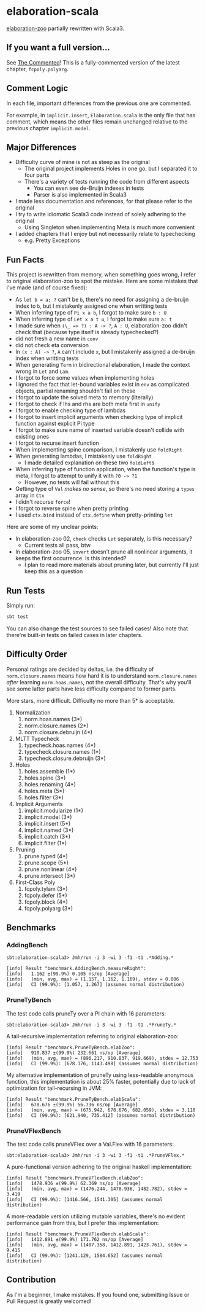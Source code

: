 # elaboration-scala

[elaboration-zoo](https://github.com/AndrasKovacs/elaboration-zoo) partially rewritten with Scala3.

## If you want a full version...

See [The Commented](./src/main/scala/commented/Elaboration.scala)! This is a fully-commented version of the latest chapter, `fcpoly.polyarg`.

## Comment Logic

In each file, important differences from the previous one are commented.

For example, in `implicit.insert`, `Elaboration.scala` is the only file that has comment, which means the other files remain unchanged relative to the previous chapter `implicit.model`.

## Major Differences

- Difficulty curve of mine is not as steep as the original
    - The original project implements Holes in one go, but I separated it to four parts
    - There's a variety of tests running the code from different aspects
        - You can even see de-Bruijn indexes in tests
        - Parser is also implemented in Scala3
- I made less documentation and references, for that please refer to the original
- I try to write idiomatic Scala3 code instead of solely adhering to the original
    - Using Singleton when implementing Meta is much more convenient
- I added chapters that I enjoy but not necessarily relate to typechecking
    - e.g. Pretty Exceptions

## Fun Facts

This project is rewritten from memory, when something goes wrong, I refer to original elaboration-zoo to spot the mistake. Here are some mistakes that I've made (and of course fixed):

- As `let b = a; ?` can't be `b`, there's no need for assigning a de-bruijn index to `b`, but I mistakenly assigned one when writting tests
- When inferring type of `Pi x a b`, I forgot to make sure `b : U`
- When inferring type of `Let x a t u`, I forgot to make sure `a: t`
- I made sure when `(\_ => ?) : A -> ?`, `A : U`, elaboration-zoo didn't check that (because type itself is already typechecked?)
- did not fresh a new name in `conv`
- did not check eta conversion
- In `(x : A) -> ?`, `A` can't include `x`, but I mistakenly assigned a de-bruijn index when writting tests
- When generating `Term` in bidirectional elaboration, I made the context wrong in `Let` and `Lam`.
- I forgot to force some values when implementing holes
- I ignored the fact that let-bound variables exist in `env` as complicated objects, partial renaming shouldn't fail on these
- I forgot to update the solved meta to memory (literally)
- I forgot to check if lhs and rhs are both meta first in `unify`
- I forgot to enable checking type of lambdas
- I forgot to insert implicit arguments when checking type of implicit function against explicit Pi type
- I forgot to make sure name of inserted variable doesn't collide with existing ones
- I forgot to recurse insert function
- When implementing spine comparison, I mistakenly use `foldRight`
- When generating lambdas, I mistakenly use `foldRight`
    - I made detailed explanation on these two `foldLeft`s
- When inferring type of function application, when the function's type is meta, I forgot to attempt to unify it with `?0 -> ?1`
    - However, no tests will fail without this
- Getting type of `Val` *makes no sense*, so there's no need storing a `types` array in `Ctx`
- I didn't recurse `force`!
- I forgot to reverse spine when pretty printing
- I used `ctx.bind` instead of `ctx.define` when pretty-printing `let`

Here are some of my unclear points:

- In elaboration-zoo 02, `check` checks `Let` separately, is this necessary?
    - Current tests all pass, btw
- In elaboration-zoo 05, `invert` doesn't prune all nonlinear arguments, it keeps the first occurrence. Is this intended?
    - I plan to read more materials about pruning later, but currently I'll just keep this as a question

## Run Tests

Simply run:

```sh
sbt test
```

You can also change the test sources to see failed cases! Also note that there're built-in tests on failed cases in later chapters.

## Difficulty Order

Personal ratings are decided by deltas, i.e. the difficulty of `norm.closure.names` means how hard it is to understand `norm.closure.names` *after* learning `norm.hoas.names`, not the overall difficulty. That's why you'll see some latter parts have less difficulty compared to former parts.

More stars, more difficult. Difficulty no more than 5* is acceptable.

1. Normalization
    1. norm.hoas.names (3*)
    2. norm.closure.names (2*)
    3. norm.closure.debruijn (4*)
2. MLTT Typecheck
    1. typecheck.hoas.names (4*)
    2. typecheck.closure.names (1*)
    3. typecheck.closure.debruijn (3*)
3. Holes
    1. holes.assemble (1*)
    2. holes.spine (3*)
    3. holes.renaming (4*)
    4. holes.meta (5*)
    5. holes.filter (3*)
4. Implicit Arguments
    1. implicit.modularize (1*)
    2. implicit.model (3*)
    3. implicit.insert (5*)
    4. implicit.named (3*)
    5. implicit.catch (3*)
    6. implicit.filter (1*)
5. Pruning
    1. prune.typed (4*)
    2. prune.scope (5*)
    3. prune.nonlinear (4*)
    4. prune.intersect (3*)
6. First-Class Poly
    1. fcpoly.tylam (3*)
    2. fcpoly.defer (5*)
    3. fcpoly.block (4*)
    4. fcpoly.polyarg (3*)

## Benchmarks

### AddingBench

```
sbt:elaboration-scala3> Jmh/run -i 3 -wi 3 -f1 -t1 .*Adding.*
```

```
[info] Result "benchmark.AddingBench.measureRight":
[info]   1.162 ±(99.9%) 0.105 ns/op [Average]
[info]   (min, avg, max) = (1.157, 1.162, 1.169), stdev = 0.006
[info]   CI (99.9%): [1.057, 1.267] (assumes normal distribution)
```

### PruneTyBench

The test code calls pruneTy over a Pi chain with 16 parameters:

```
sbt:elaboration-scala3> Jmh/run -i 3 -wi 3 -f1 -t1 .*PruneTy.*
```

A tail-recursive implementation referring to original elaboration-zoo:

```
[info] Result "benchmark.PruneTyBench.elabZoo":
[info]   910.837 ±(99.9%) 232.661 ns/op [Average]
[info]   (min, avg, max) = (896.217, 910.837, 919.669), stdev = 12.753
[info]   CI (99.9%): [678.176, 1143.498] (assumes normal distribution)
```

My alternative implementation of pruneTy using less-readable anonymous function, this implementation is about 25% faster, potentially due to lack of optimization for tail-recursing in JVM:

```
[info] Result "benchmark.PruneTyBench.elabScala":
[info]   678.676 ±(99.9%) 56.736 ns/op [Average]
[info]   (min, avg, max) = (675.942, 678.676, 682.059), stdev = 3.110
[info]   CI (99.9%): [621.940, 735.412] (assumes normal distribution)
```

### PruneVFlexBench

The test code calls pruneVFlex over a Val.Flex with 16 parameters:

```
sbt:elaboration-scala3> Jmh/run -i 3 -wi 3 -f1 -t1 .*PruneVFlex.*
```

A pure-functional version adhering to the original haskell implementation:

```
[info] Result "benchmark.PruneVFlexBench.elabZoo":
[info]   1478.936 ±(99.9%) 62.369 ns/op [Average]
[info]   (min, avg, max) = (1476.244, 1478.936, 1482.782), stdev = 3.419
[info]   CI (99.9%): [1416.566, 1541.305] (assumes normal distribution)
```

A more-readable version utilizing mutable variables, there's no evident performance gain from this, but I prefer this implementation:

```
[info] Result "benchmark.PruneVFlexBench.elabScala":
[info]   1412.891 ±(99.9%) 171.762 ns/op [Average]
[info]   (min, avg, max) = (1407.358, 1412.891, 1423.761), stdev = 9.415
[info]   CI (99.9%): [1241.129, 1584.652] (assumes normal distribution)
```

## Contribution

As I'm a beginner, I make mistakes. If you found one, submitting Issue or Pull Request is greatly welcomed!
